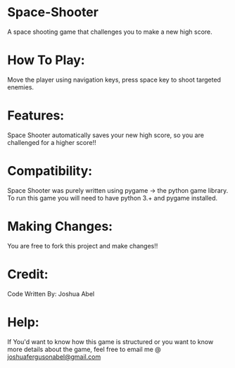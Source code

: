 # Space-Shooter
A space shooting game that challenges you to make a new high score.
 
# How To Play:
 Move the player using navigation keys, press space key to shoot targeted enemies.
 
# Features:
Space Shooter automatically saves your new high score, so you are challenged for a higher score!!

# Compatibility:
Space Shooter was purely written using pygame -> the python game library.
To run this game you will need to have python 3.+ and pygame installed.


# Making Changes:
You are free to fork this project and make changes!!

# Credit:
Code Written By: Joshua Abel

# Help:
If You'd want to know how this game is structured or you want to know more details about the game, 
feel free to email me @ joshuafergusonabel@gmail.com
